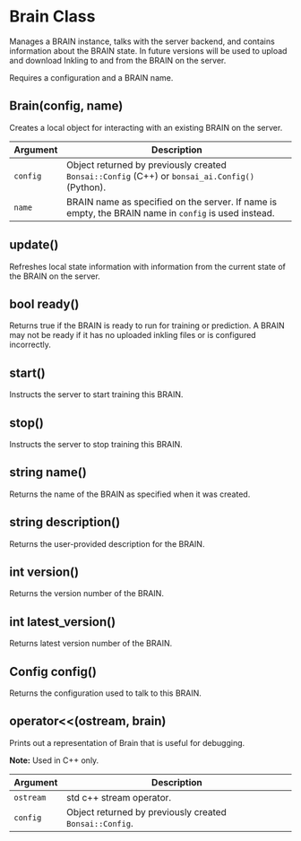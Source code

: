 # Brain Class

Manages a BRAIN instance, talks with the server backend, and contains
information about the BRAIN state. In future versions will be used to upload
and download Inkling to and from the BRAIN on the server.

Requires a configuration and a BRAIN name.

## Brain(config, name)
Creates a local object for interacting with an existing BRAIN on the server.

| Argument | Description |
| --- | --- |
| `config` | Object returned by previously created `Bonsai::Config` (C++) or `bonsai_ai.Config()` (Python). |
| `name` | BRAIN name as specified on the server. If name is empty, the BRAIN name in `config` is used instead. |

## update()
Refreshes local state information with information from the current state of the BRAIN on the server.

## bool ready()
Returns true if the BRAIN is ready to run for training or prediction.
A BRAIN may not be ready if it has no uploaded inkling files or is configured incorrectly.

## start()
Instructs the server to start training this BRAIN.

## stop()
Instructs the server to stop training this BRAIN.

## string name()
Returns the name of the BRAIN as specified when it was created.

## string description()
Returns the user-provided description for the BRAIN.

## int version()
Returns the version number of the BRAIN.

## int latest_version()
Returns latest version number of the BRAIN.

## Config config()
Returns the configuration used to talk to this BRAIN.

## operator<<(ostream, brain)
Prints out a representation of Brain that is useful for debugging.

**Note:** Used in C++ only.

| Argument | Description |
| --- | --- |
| `ostream` | std c++ stream operator. |
| `config` | Object returned by previously created `Bonsai::Config`. |